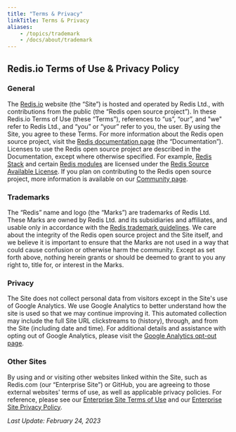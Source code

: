 ```yaml
---
title: "Terms & Privacy"
linkTitle: Terms & Privacy
aliases:
    - /topics/trademark 
    - /docs/about/trademark 
---
```


## Redis.io Terms of Use & Privacy Policy

### General

The [Redis.io](https://redis.io) website (the “Site”) is hosted and operated by Redis Ltd., with contributions from the public (the “Redis open source project”). In these Redis.io Terms of Use (these “Terms”), references to “us”, “our”, and "we" refer to Redis Ltd., and “you” or “your” refer to you, the user. By using the Site, you agree to these Terms. For more information about the Redis open source project, visit the [Redis documentation page](/docs) (the “Documentation”). Licenses to use the Redis open source project are described in the Documentation, except where otherwise specified. For example, [Redis Stack](/docs/stack/) and certain [Redis modules](/docs/modules/) are licensed under the [Redis Source Available License](/docs/about/about-stack/#redis-stack-license). If you plan on contributing to the Redis open source project, more information is available on our [Community page](/community/).


### Trademarks

The “Redis” name and logo (the “Marks”) are trademarks of Redis Ltd. These Marks are owned by Redis Ltd. and its subsidiaries and affiliates, and usable only in accordance with the [Redis trademark guidelines](https://redis.com/legal/trademark-guidelines/). We care about the integrity of the Redis open source project and the Site itself, and we believe it is important to ensure that the Marks are not used in a way that could cause confusion or otherwise harm the community. Except as set forth above, nothing herein grants or should be deemed to grant to you any right to, title for, or interest in the Marks.

### Privacy

The Site does not collect personal data from visitors except in the Site's use of Google Analytics. We use Google Analytics to better understand how the site is used so that we may continue improving it. This automated collection may include the full Site URL clickstreams to (history), through, and from the Site (including date and time). For additional details and assistance with opting out of Google Analytics, please visit the [Google Analytics opt-out page](https://tools.google.com/dlpage/gaoptout).

### Other Sites

By using and or visiting other websites linked within the Site, such as Redis.com (our “Enterprise Site”) or GitHub, you are agreeing to those external websites' terms of use, as well as applicable privacy policies. For reference, please see our [Enterprise Site Terms of Use](https://redis.com/terms/) and our [Enterprise Site Privacy Policy](https://redis.com/legal/privacy-policy/).

_Last Update: February 24, 2023_
